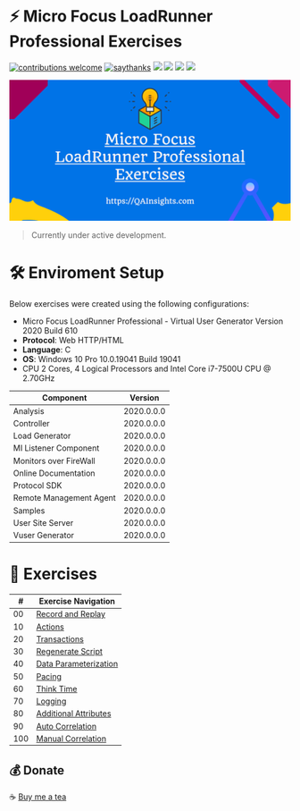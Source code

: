 # ⚡ Micro Focus LoadRunner Professional Exercises

[![contributions welcome](https://img.shields.io/badge/contributions-welcome-1EAEDB)]()
[![saythanks](https://img.shields.io/badge/say-thanks-1EAEDB.svg)](https://saythanks.io/to/catch.nkn%40gmail.com)
[![](https://img.shields.io/badge/license-MIT-0a0a0a.svg?style=flat&colorA=1EAEDB)](https://qainsights.com)
[![](https://img.shields.io/badge/%E2%9D%A4-QAInsights-0a0a0a.svg?style=flat&colorA=1EAEDB)](https://qainsights.com)
[![](https://img.shields.io/badge/%E2%9D%A4-YouTube%20Channel-0a0a0a.svg?style=flat&colorA=1EAEDB)](https://www.youtube.com/user/QAInsights?sub_confirmation=1)
[![](https://img.shields.io/badge/donate-paypal-1EAEDB)](https://www.paypal.com/paypalme/NAVEENKUMARN)

![LoadRunner Exercises](./assets/Banner.png)

> Currently under active development.

# 🛠 Enviroment Setup

Below exercises were created using the following configurations:

- Micro Focus LoadRunner Professional - Virtual User Generator Version 2020 Build 610
- **Protocol**: Web HTTP/HTML
- **Language**: C
- **OS**: Windows 10 Pro 10.0.19041 Build 19041
- CPU 2 Cores, 4 Logical Processors and Intel Core i7-7500U CPU @ 2.70GHz


|   Component   |   Version |
|   ---------   |   ------- |
|   Analysis    |   2020.0.0.0  |
|   Controller  |   2020.0.0.0  |
|   Load Generator  |   2020.0.0.0  |
|   MI Listener Component   |   2020.0.0.0  |
|   Monitors over FireWall  |   2020.0.0.0  |
|   Online Documentation    |   2020.0.0.0  |
|   Protocol SDK    |   2020.0.0.0  |
|   Remote Management Agent |   2020.0.0.0  |
|   Samples |   2020.0.0.0  |
|   User Site Server    |   2020.0.0.0  |
|   Vuser Generator |   2020.0.0.0  |

  
# 🏑 Exercises

|   **#**       |   **Exercise Navigation**    |
|   -----       |   -----------------------    |
|   00          |   [Record and Replay](https://github.com/QAInsights/LoadRunner-Exercises/blob/master/00-Recording-Replay/00-Recording-Replay.md)   |
|   10          |   [Actions](https://github.com/QAInsights/LoadRunner-Exercises/blob/master/10-Actions/10-Actions.md)                               |
|   20          |   [Transactions](https://github.com/QAInsights/LoadRunner-Exercises/blob/master/20-Transactions/20-Transactions.md)                |   
|   30          |   [Regenerate Script](https://github.com/QAInsights/LoadRunner-Exercises/blob/master/30-Regenerate-Script/30-Regenerate.md)        |   
|   40          |   [Data Parameterization](https://github.com/QAInsights/LoadRunner-Exercises/blob/master/40-Data-Parameterization/40-Data-Parameterization.md)        |
|   50          |   [Pacing](https://github.com/QAInsights/LoadRunner-Exercises/blob/master/50-Pacing/50-Pacing.md)        |   
|   60          |   [Think Time](https://github.com/QAInsights/LoadRunner-Exercises/blob/master/60-ThinkTime/60-ThinkTime.md)        |
|   70          |   [Logging](https://github.com/QAInsights/LoadRunner-Exercises/blob/master/70-Logging/70-Logging.md)        |
|   80          |   [Additional Attributes](https://github.com/QAInsights/LoadRunner-Exercises/blob/master/80-AdditionalAttributes/80-AdditionalAttributes.md)        |
|   90          |   [Auto Correlation](https://github.com/QAInsights/LoadRunner-Exercises/blob/master/90-AutoCorrelation/90-AutoCorrelation.md)        |
|   100          |   [Manual Correlation](https://github.com/QAInsights/LoadRunner-Exercises/blob/master/100-ManualCorrelation/100-ManualCorrelation.md)        |

## 💰 Donate
☕ <a target="_blank" href="https://www.buymeacoffee.com/qainsights">Buy me a tea</a>